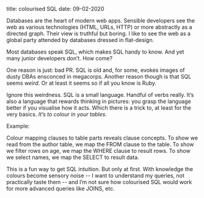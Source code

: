 title: colourised SQL
date: 09-02-2020

Databases are the heart of modern web apps. Sensible developers see the web as various technologies (HTML, URLs, HTTP) or more abstractly as a directed graph. Their view is truthful but boring. I like to see the web as a global party attended by databases dressed in flat-design.

Most databases speak SQL, which makes SQL handy to know. And yet many junior developers don’t. How come?

One reason is just: bad PR. SQL is old and, for some, evokes images of dusty DBAs ensconced in megacorps. Another reason though is that SQL seems *weird*. Or at least it seems so if all you know is Ruby.

Ignore this weirdness. SQL is a small language. Handful of verbs really. It’s also a language that rewards thinking in pictures: you grasp the language better if you visualise how it acts. Which there is a trick to, at least for the very basics. *It’s to colour in your tables*.

Example:

Colour mapping clauses to table parts reveals clause concepts. To show we read from the author table, we map the FROM clause to the table. To show we filter rows on age, we map the WHERE clause to result rows. To show we select names, we map the SELECT to result data.

This is a fun way to get SQL intuition. But only at first. With knowledge the colours become sensory noise -- I want to understand my queries, not practically taste them -- and I’m not sure how colourised SQL would work for more advanced queries like JOINS, etc.
